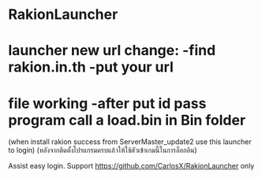RakionLauncher
==============
launcher new url change:
-find rakion.in.th
-put your url
==============
file working
-after put id pass program call a load.bin in Bin folder
==============
(when install rakion success from ServerMaster_update2 use this launcher to login)
(หลังจากติดตั้งโปรแกรมครบแล้วให้ใช้ตัวเข้าเกมนี้ในการล็อกอิน)

Assist easy login. Support https://github.com/CarlosX/RakionLauncher only
